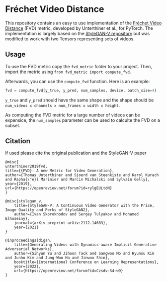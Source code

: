 # Fréchet Video Distance 
This repository contains an easy to use implementation of the [Fréchet Video Distance](https://openreview.net/pdf?id=rylgEULtdN) (FVD) metric, developed by Unterthiner et al., for PyTorch. The implementation is largely based on the [StyleGAN-V repository](https://github.com/universome/stylegan-v) but was modified to work with two Tensors representing sets of videos.

## Usage
To use the FVD metric copy the `fvd_metric` folder to your project. Then, import the metric using `from fvd_metric import compute_fvd`.

Afterwards, you can use the `compute_fvd` function. Here is an example:
```python
fvd = compute_fvd(y_true, y_pred, num_samples, device, batch_size=4)
```

`y_true` and `y_pred` should have the same shape and the shape should be `num_videos x channels x num_frames x width x height`.

As computing the FVD metric for a large number of videos can be expensice, the `num_samples` parameter can be used to calculte the FVD on a subset.

## Citation
If used please cite the original publication and the StyleGAN-V paper
```
@misc{
unterthiner2019fvd,
title={{FVD}: A new Metric for Video Generation},
author={Thomas Unterthiner and Sjoerd van Steenkiste and Karol Kurach and Rapha{\"e}l Marinier and Marcin Michalski and Sylvain Gelly},
year={2019},
url={https://openreview.net/forum?id=rylgEULtdN}
}

@misc{stylegan_v,
    title={StyleGAN-V: A Continuous Video Generator with the Price, Image Quality and Perks of StyleGAN2},
    author={Ivan Skorokhodov and Sergey Tulyakov and Mohamed Elhoseiny},
    journal={arXiv preprint arXiv:2112.14683},
    year={2021}
}

@inproceedings{digan,
    title={Generating Videos with Dynamics-aware Implicit Generative Adversarial Networks},
    author={Sihyun Yu and Jihoon Tack and Sangwoo Mo and Hyunsu Kim and Junho Kim and Jung-Woo Ha and Jinwoo Shin},
    booktitle={International Conference on Learning Representations},
    year={2022},
    url={https://openreview.net/forum?id=Czsdv-S4-w9}
}
```
